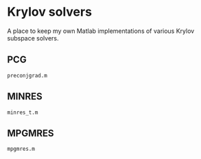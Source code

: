 # Krylov solvers

A place to keep my own Matlab implementations of various Krylov subspace solvers.

## PCG 
`preconjgrad.m`

## MINRES
`minres_t.m`

## MPGMRES
`mpgmres.m`